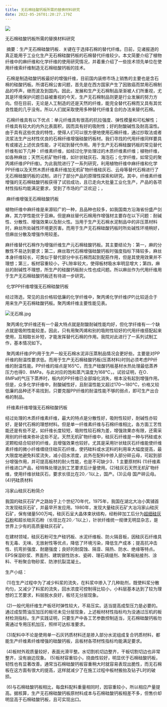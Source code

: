 ```yaml
---
title: 无石棉硅酸钙板所需的替换材料研究
date: 2022-05-26T01:20:27.179Z
---
```

<!--StartFragment-->

![](http://www.yuanlinquan.com/static/upload/image/20220330/1648606750657200.jpg)

无石棉硅酸钙板所需的替换材料研究

 摘要：生产无石棉硅酸钙板．关键在于选择石棉的替代纤维。日前，见诸报道的真正能用于工业化生产无石棉硅酸钙板的石棉替代纤维较少。本文简要介绍了植物纤维中的麻纤维和化学纤维的使用研究情况，并着重介绍了一些技术领先单位在使用纤维索纤维制造无石棉硅酸钙板的技术。



 石棉是制造硅酸钙板最好的增强纤维，目前国内装修市场上销售的主要也是含石棉的硅酸钙板。所谓石棉公害问题，首先是在西方国家产生了因致癌而禁用石棉制品的呼声，继而波及到国内。因此，发展和生产无石棉制品渐渐被人们所重视，尤其是环境保护问题日益被重视的今天，生产无石棉制品则更是行业发展的努力方向。但在目前，无论是人工制造的还是天然的纤维，能完全替代石棉而又具有其优良性能的几乎没有。所以人们就采取使用多种替代纤维复合的办法来替代石棉。



 石棉纤维具有以下优点：单元纤维具有很高的抗拉强度、弹性模量和可松解性；纤维具有较大的内外比表面积，因而具有好的吸附性；好的耐酸碱性及耐高温性。由于具有这些优良的特性，使得人们可以很方便地使用石棉纤维，通过抄取法或者流浆法生产出材性优良的石棉纤维增强硅酸钙板材。我们寻找的代用纤维同样要具有或接近上述优良性能，才可起到替代作用。用于生产无石棉硅酸钙板的常见替代纤维有如下几种：纤维素纤维，如经过化学处理过的木质纤维素纤维；植物纤维，如各种麻丝；天然元机矿物纤维，如针状硅灰石、海泡石；化学纤维，如常见的聚丙烯纤维(PP纤维)。为此我院进行了一系列研究，利用植物纤维中麻纤维和化学PP纤维以及天然木质纤维素纤维加无机矿物纤维硅灰石、云母等替代石棉进行了无石棉硅酸钙板的试制，进行了部分产品的原理性探索和研究。其中，纤维素纤维增强的无石棉硅酸钙板获得了试验成功，且已走向大批量工业化生产，产品的各项材性指标均能满足要求，受到了市场的广泛欢迎；，



 麻纤维增强无石棉硅酸钙板 

植物纤维中麻纤维是来源较广的一种，且品种也较多，如我国南方沿海省份盛产剑麻，其力学性能优于亚麻。但是麻丝替代石棉用作增强材主要存在以下问题：耐碱性、分散性、增强效果以及耐火性。当用于生产无石棉水泥制品中的非压蒸材料时，麻丝所处碱性环境更厉害。而用于生产无石棉硅酸钙板时所处碱性环境稍好，但麻丝分散及增强作用较差。



麻纤维替代石棉作为增强纤维生产元石棉硅酸钙板。其主要结论为：第一，麻的分散性不易达到要求；第二，麻丝取代石棉增强硅酸钙板时强度指标下降较多，麻丝本身纤维较长，可类似于替代部分中长石棉而起到配筋作用，但是其使用效果并不理想；第三，板材容重较小，孑L隙率较大，使得板材吸水率明显增大；第四，麻丝的耐碱性不理想，所生产的硅酸钙板耐火性也成问题。所以麻丝作为代用纤维用于生产无石棉硅酸钙板还有待进一步研究。



 化学PP纤维增强无石棉硅酸钙板 

经过筛选，常见的且价格较低廉的化学纤维中，聚丙烯化学纤维(PP)比较适合于用来生产无石棉硅酸钙板。聚丙烯纤维主要性能见表。

![无石棉.jpg](http://www.yuanlinquan.com/static/upload/image/20220330/1648606051107550.jpg "1648606051107550.jpg")

 聚丙烯化学纤维还有一个最大特点就是耐酸耐碱性能均好，但化学纤维有一·个缺点就是吸附性能较差。因此，只有用聚丙烯和别的吸附性较好的代用纤维搭配起来使用，互相取长补短，才能发挥替代石棉的作用。我院对此进行了一系列试制工作，基本情况如下。



 聚丙烯纤维(PP)用于生产一般无石棉水泥非压蒸制品情况会更好些。主要是对PP纤维的耐温性要求低。而用于生产无石棉硅酸钙板(压蒸材料)时则必须考虑PP纤维的耐温性能。PP纤维的熔点是165℃，而生产硅酸钙板基材水热处理最低蒸养压力也得0．8MPa，与此对应的饱和蒸汽温度为168℃，。试验证明，在O．8MPa的气压下蒸养时，板内的PP纤维已全部熔化消失，根本没有起到增强作用。但是，众多化学纤维中，耐酸碱性好，且耐温性能又超过170～180℃，价格又较低廉的品种还不易找到，只要克服PP纤维的耐温性能不够的弱点，即可生产出合格的制品。



 纤维素纤维增强无石棉硅酸钙板 

经过处理的木质纤维素纤维，最大的特点是分散性好，吸附性较好，耐碱性亦较好，是替代石棉的理想材料。但是单一纤维素纤维与石棉纤维相比，各方面工艺性能还是有些不足，如纤维长度较短，吸附性较石棉为差，增强效果亦有限，还需采用别的纤维来弥补这些不足。天然无机矿物纤维中，硅灰石纤维是一种与钙硅或水泥颗粒结合较好的纤维，且增强效果也较好。尤其是采用针状硅灰石纤维能使纤维素纤维的微小纤维缠绕住硅灰石纤维，使钙硅料或水泥料的利用率大幅度提高，最大限度地避免料浆流失，减小回水浓度，此外在配料中掺入部分碎云母，可起到部分增强作用，并可提高板材的耐火性能，也是不可缺少3．1 主要原材料 (1)纤维素纤维进口产品，经特殊处理达到工艺要求后计量使用。(2)硅灰石天然无机矿物纤维，使用纤维状硅灰石，要求长径比在20／1以上，国产。(3)云母 国产碎云母。(4)钙硅质材料



冯家山硅灰石粉简介

我国的硅灰石矿产之路始于上个世纪70年代，1975年，我国在湖北大冶小箕铺首次发现硅灰石矿，并最早开发应用。1980年，发现大量硅灰石矿大冶冯家山硅灰石矿，保有储量500万吨，硅灰石呈大晶体束状结构，经粉碎加工后分为[超细硅灰石粉](http://www.yuanlinquan.com/content/188.html "超细硅灰石粉")和超长硅灰石粉（长径比在20／1以上），针状纤维统一规律无明显杂志，是世界上少有的高质量硅灰石矿。

在建材领域，硅灰石粉可生产硅钙板、水泥纤维板、防火隔音板，因硅灰石纤维具有无毒、无味、无放射性等优点，降低了环境污染，降低生产成本；提高抗冲击性、抗弯折强度、耐磨强度；良好的耐腐蚀、隔音、隔热、防水、绝缘等特点。EPS保湿砂浆、界面剂、建筑钢性防水、瓷砖、理石填缝剂、聚苯板粘接剂、涂料、干粉聚合物砂浆、防渗抗裂混凝土。



生产小结：



 (1)在生产过程中为了减少料浆的流失，在料浆中掺入了几种助剂，既使料浆分散均匀，又减少了料浆的流失，回水浓度可控制得比较小，小料层基本达到了较为理想的工艺要求，料层脱水良好，板坯无分层现象。



 (2)一般代用纤维生产板坯时弹性较大，不易压实。适当提高成型压力是必要的。通过成型筒油压加压的板坯未见分层现象，上述板材材性指标均为没通过压机的板材检测指标。生产实践证明，只要生产中各工艺参数控制适当，无石棉硅酸钙板勿需通过专用压机加压，照样可达标准要求。



 (3)配料中不论是使用单一石灰钙质材料还是掺入部分水泥组成复合钙质材料，都能生产纤维素纤维增强的硅酸钙板，且板材各项材性指标均能满足要求。



 (4)板材外观质量较好，表面光滑平整。水切割机切边整齐，干板切割切边也非常整齐，没有崩边现象。 (5)板材容重较小，挠曲性较好，明显优于石棉硅酸钙板，韧性也有显著改善。通常当石棉硅酸钙板容重稍大时就容易表现出脆性，而无石棉板在这方面有很大的提高，这样就减少了在施工过程中板材搬抬及钻孑L时的破损。



 (6)与石棉硅酸钙板相比，每盘料配料重量相同时，因容重较小，所以相应产量提高。据核算，生产无石棉硅酸钙板原材料成本与石棉硅酸钙板相差不多，但售价却明显高于石棉硅酸钙板，且可实现出口。

<!--EndFragment-->